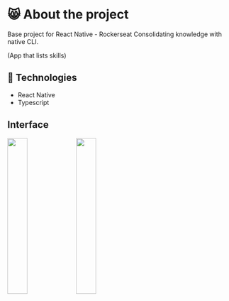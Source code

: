 # 😸 About the project

Base project for React Native - Rockerseat
Consolidating knowledge with native CLI.


(App that lists skills)

## 🚀 Technologies

* React Native
* Typescript

## Interface

<img src="https://github.com/poliveira13/mySkills/blob/main/.github/assets/Screenshot_1642681755.png" width="30%" />
<img src="https://github.com/poliveira13/mySkills/blob/main/.github/assets/Screenshot_1642681835.png" width="30%" />





